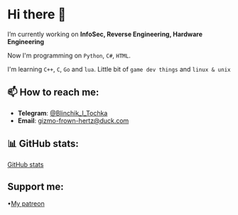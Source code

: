 # Hi there 👋

I’m currently working on **InfoSec, Reverse Engineering, Hardware Engineering**

Now I'm programming on `Python`, `C#`, `HTML`.

I'm learning `C++`, `C`, `Go` and `lua`.
Little bit of `game dev things` and `linux & unix`

## 📫 How to reach me:
- **Telegram**: [@Blinchik_I_Tochka](https://t.me/@Blinchik_I_Tochka)
- **Email**: gizmo-frown-hertz@duck.com

## 📊 GitHub stats:
[GitHub stats](https://github-readme-stats.vercel.app/api?username=DeepBlackHole&theme=dark&show_icons=true&hide_border=true&count_private=true)


## Support me:
•[My patreon](https://www.patreon.com/c/DeepBlackHole/membership)


